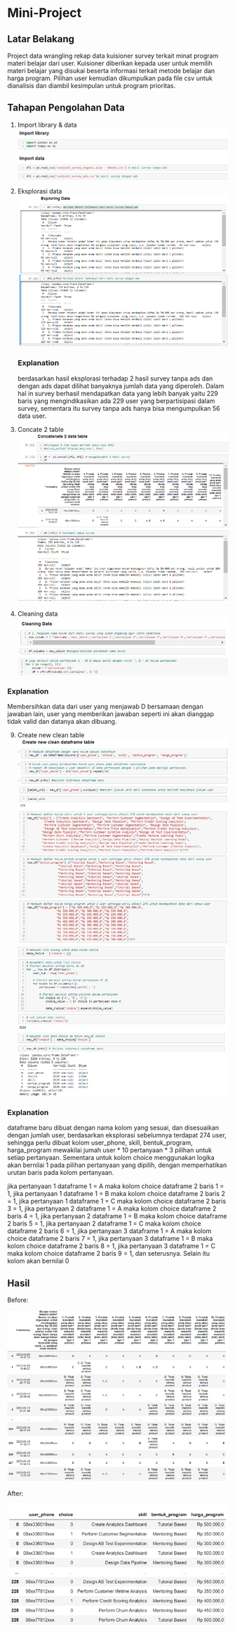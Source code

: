 # Mini-Project

## Latar Belakang
Project data wrangling rekap data kuisioner survey terkait minat program materi belajar dari user.
Kuisioner diberikan kepada user untuk memilih materi belajar yang disukai beserta informasi terkait metode belajar dan harga program.
Pilihan user kemudian dikumpulkan pada file csv untuk dianalisis dan diambil kesimpulan untuk program prioritas.

## Tahapan Pengolahan Data
1. Import library & data
   ![Alt text](https://github.com/syahruaru/Mini-Project/blob/main/img/part%201%20import%20library%20&%20data.png?raw=true)
   
3. Eksplorasi data
   ![Alt text](https://github.com/syahruaru/Mini-Project/blob/main/img/part%202%20eksplorasi%20data.png?raw=true)

   ### Explanation
   berdasarkan hasil eksplorasi terhadap 2 hasil survey tanpa ads dan dengan ads dapat dilihat banyaknya jumlah data yang diperoleh. Dalam hal in survey berhasil mendapatkan data yang lebih banyak yaitu 229         baris yang mengindikasikan ada 229 user yang berpartisipasi dalam survey, sementara itu survey tanpa ads hanya bisa mengumpulkan 56 data user.
   
5. Concate 2 table
   ![Alt text](https://github.com/syahruaru/Mini-Project/blob/main/img/part%203%20concat%202%20table.png?raw=true)
   
7. Cleaning data
  ![Alt text](https://github.com/syahruaru/Mini-Project/blob/main/img/part%204_1%20cleaning%20data.png?raw=true)
  ![Alt text](https://github.com/syahruaru/Mini-Project/blob/main/img/part%204_2%20cleaning%20data.png?raw=true)

  ### Explanation
  Membersihkan data dari user yang menjawab D bersamaan dengan jawaban lain, user yang memberikan jawaban seperti ini akan dianggap tidak valid dan datanya akan dibuang.

9. Create new clean table
  ![Alt text](https://github.com/syahruaru/Mini-Project/blob/main/img/part%205_1%20create%20new%20clean%20table.png?raw=true)
  ![Alt text](https://github.com/syahruaru/Mini-Project/blob/main/img/part%205_2%20create%20new%20clean%20table.png?raw=true)
  ![Alt text](https://github.com/syahruaru/Mini-Project/blob/main/img/part%205_3%20create%20new%20clean%20table.png?raw=true)

  ### Explanation
  dataframe baru dibuat dengan nama kolom yang sesuai, dan disesuaikan dengan jumlah user, berdasarkan eksplorasi sebelumnya terdapat 274 user, sehingga perlu dibuat kolom user_phone, skill, bentuk_program,   
  harga_program mewakilai jumah user * 10 pertanyaan * 3 pilihan untuk setiap pertanyaan. Sementara untuk kolom choice menggunakan logika akan bernilai 1 pada pilihan pertanyaan yang dipilih, dengan 
  memperhatikan urutan baris pada kolom pertanyaan. 
  
  jika pertanyaan 1 dataframe 1 = A maka kolom choice dataframe 2 baris 1 = 1, jika pertanyaan 1 dataframe 1 = B maka kolom choice dataframe 2 baris 2 = 1, jika 
  pertanyaan 1 dataframe 1 = C maka kolom choice dataframe 2 baris 3 = 1, jika pertanyaan 2 dataframe 1 = A maka kolom choice dataframe 2 baris 4 = 1, jika pertanyaan 2 dataframe 1 = B maka kolom choice 
  dataframe 2 baris 5 = 1, jika pertanyaan 2 dataframe 1 = C maka kolom choice dataframe 2 baris 6 = 1, jika pertanyaan 3 dataframe 1 = A maka kolom choice dataframe 2 baris 7 = 1, jika pertanyaan 3 dataframe 1 
  = B maka kolom choice dataframe 2 baris 8 = 1, jika pertanyaan 3 dataframe 1 = C maka kolom choice dataframe 2 baris 9 = 1, dan seterusnya. Selain itu kolom akan bernilai 0

## Hasil
  Before:
  
  ![Alt text](https://github.com/syahruaru/Mini-Project/blob/main/img/Before.png?raw=true)

  After:
  
  ![Alt text](https://github.com/syahruaru/Mini-Project/blob/main/img/After.png?raw=true)



